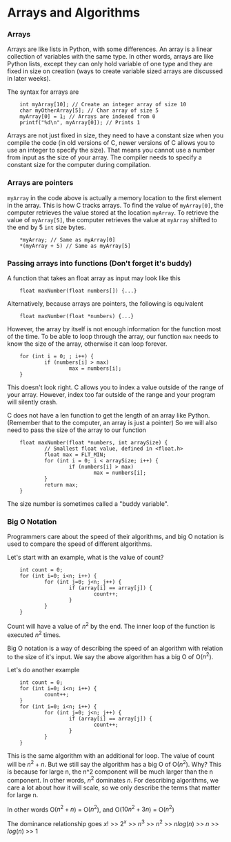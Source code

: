 # Arrays and Algorithms
### Arrays
Arrays are like lists in Python, with some differences. An array is a linear collection of variables with the same type. In other words, arrays are like Python lists, except they can only hold variable of one type and they are fixed in size on creation (ways to create variable sized arrays are discussed in later weeks).

The syntax for arrays are

        int myArray[10]; // Create an integer array of size 10
        char myOtherArray[5]; // Char array of size 5
        myArray[0] = 1; // Arrays are indexed from 0
        printf("%d\n", myArray[0]); // Prints 1

Arrays are not just fixed in size, they need to have a constant size when you compile the code (in old versions of C, newer versions of C allows you to use an integer to specify the size). That means you cannot use a number from input as the size of your array. The compiler needs to specify a constant size for the computer during compilation.

### Arrays are pointers
```myArray``` in the code above is actually a memory location to the first element in the array. This is how C tracks arrays. To find the value of ```myArray[0]```, the computer retrieves the value stored at the location ```myArray```. To retrieve the value of ```myArray[5]```, the computer retrieves the value at ```myArray``` shifted to the end by 5 ```int``` size bytes.

        *myArray; // Same as myArray[0]
        *(myArray + 5) // Same as myArray[5]

### Passing arrays into functions (Don't forget it's buddy)
A function that takes an float array as input may look like this

        float maxNumber(float numbers[]) {...}

Alternatively, because arrays are pointers, the following is equivalent

        float maxNumber(float *numbers) {...}

However, the array by itself is not enough information for the function most of the time. To be able to loop through the array, our function ```max``` needs to know the size of the array, otherwise it can loop forever.

        for (int i = 0; ; i++) {
                if (numbers[i] > max)
                        max = numbers[i];
        }

This doesn't look right. C allows you to index a value outside of the range of your array. However, index too far outside of the range and your program will silently crash.

C does not have a len function to get the length of an array like Python. (Remember that to the computer, an array is just a pointer) So we will also need to pass the size of the array to our function

        float maxNumber(float *numbers, int arraySize) {
                // Smallest float value, defined in <float.h>
                float max = FLT_MIN;
                for (int i = 0; i < arraySize; i++) {
                        if (numbers[i] > max)
                                max = numbers[i];
                }
                return max;
        }

The size number is sometimes called a "buddy variable".

### Big O Notation
Programmers care about the speed of their algorithms, and big O notation is used to compare the speed of different algorithms.

Let's start with an example, what is the value of count?

        int count = 0;
        for (int i=0; i<n; i++) {
                for (int j=0; j<n; j++) {
                        if (array[i] == array[j]) {
                                count++;
                        }
                }
        }

Count will have a value of $n^2$ by the end. The inner loop of the function is executed $n^2$ times. 

Big O notation is a way of describing the speed of an algorithm with relation to the size of it's input. We say the above algorithm has a big O of O($n^2$).

Let's do another example

        int count = 0;
        for (int i=0; i<n; i++) {
                count++;
        }
        for (int i=0; i<n; i++) {
                for (int j=0; j<n; j++) {
                        if (array[i] == array[j]) {
                                count++;
                        }
                }
        }

This is the same algorithm with an additional for loop. The value of count will be $n^2 + n$. But we still say the algorithm has a big O of O($n^2$). Why? This is because for large n, the n^2 component will be much larger than the n component. In other words, $n^2$ dominates $n$. For describing algorithms, we care a lot about how it will scale, so we only describe the terms that matter for large n.

In other words O($n^2 + n$) = O($n^2$), and O($10n^2 + 3n$) = O($n^2$)

The dominance relationship goes
$x!$ >> $2^x$ >> $n^3$ >> $n^2$ >> $nlog(n)$ >> $n$ >> $log(n)$ >> $1$